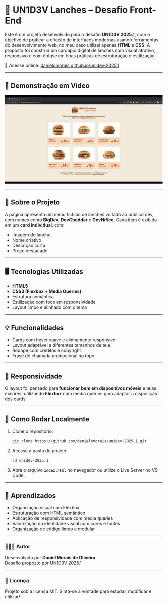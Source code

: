 # 🍔 UN1D3V Lanches – Desafio Front-End

Este é um projeto desenvolvido para o desafio **UN1D3V 2025.1**, com o objetivo de praticar a criação de interfaces modernas usando ferramentas do desenvolvimento web, no meu caso utilizei apenas **HTML** e **CSS**. A proposta foi construir um cardápio digital de lanches com visual atrativo, responsivo e com ênfase em boas práticas de estruturação e estilização.

🔗 Acesse online: [danielomorais.github.io/unidev-2025.1](https://danielomorais.github.io/unidev-2025.1)

---

## 🎥 Demonstração em Vídeo

![Demonstração do Projeto](./assets/unidev_demo.gif)

---

## 🧾 Sobre o Projeto

A página apresenta um menu fictício de lanches voltado ao público dev, com nomes como **BigDev**, **DevCheddar** e **DevNífico**. Cada item é exibido em um **card individual**, com:

- Imagem do lanche
- Nome criativo
- Descrição curta
- Preço destacado

---

## 🖥️ Tecnologias Utilizadas

- **HTML5**
- **CSS3 (Flexbox + Media Queries)**
- Estrutura semântica
- Estilização com foco em responsividade
- Layout limpo e alinhado com o tema

---

## 💡 Funcionalidades

- Cards com hover suave e alinhamento responsivo
- Layout adaptável a diferentes tamanhos de tela
- Rodapé com créditos e copyright
- Frase de chamada promocional no topo

---

## 📱 Responsividade

O layout foi pensado para **funcionar bem em dispositivos móveis** e telas maiores, utilizando **Flexbox** com media queries para adaptar a disposição dos cards.

---

## 📂 Como Rodar Localmente

1. Clone o repositório:
   ```bash
   git clone https://github.com/danielomorais/unidev-2025.1.git

2. Acesse a pasta do projeto:
    ```bash 
    cd unidev-2025.1

3. Abra o arquivo **`index.html`** no navegador ou utilize o Live Server no VS Code.

---

## 🧠 Aprendizados

- Organização visual com Flexbox
- Estruturação com HTML semântico
- Aplicação de responsividade com media queries
- Valorização da identidade visual com cores e fontes
- Organização de código limpo e modular

---

### 🧑🏽‍💻 Autor

Desenvolvido por <b>Daniel Morais de Oliveira</b> <br>
Desafio proposto por UN1D3V 2025.1

---

### 📜 Licença

Projeto sob a licença MIT. Sinta-se à vontade para estudar, modificar e utilizar!